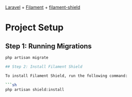 [Laravel](https://laravel.com) + [Filament](https://filamentphp.com/) + [filament-shield](https://github.com/bezhanSalleh/filament-shield)

# Project Setup

## Step 1: Running Migrations

````sh
php artisan migrate

## Step 2: Install Filament Shield

To install Filament Shield, run the following command:

```sh
php artisan shield:install
````
